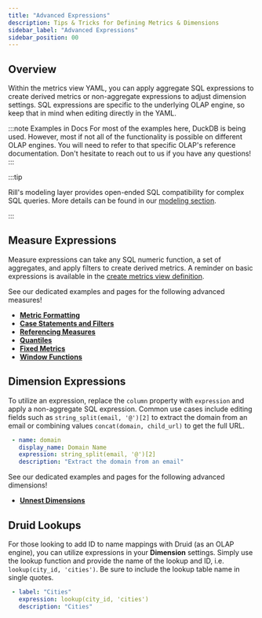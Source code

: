 ```yaml
---
title: "Advanced Expressions"
description: Tips & Tricks for Defining Metrics & Dimensions
sidebar_label: "Advanced Expressions"
sidebar_position: 00
---
```


## Overview

Within the metrics view YAML, you can apply aggregate SQL expressions to create derived metrics or non-aggregate expressions to adjust dimension settings. SQL expressions are specific to the underlying OLAP engine, so keep that in mind when editing directly in the YAML. 

:::note Examples in Docs
For most of the examples here, DuckDB is being used. However, most if not all of the functionality is possible on different OLAP engines. You will need to refer to that specific OLAP's reference documentation. Don't hesitate to reach out to us if you have any questions! 
:::


:::tip

Rill's modeling layer provides open-ended SQL compatibility for complex SQL queries. More details can be found in our [modeling section](/build/models/models.md).

:::

## Measure Expressions

Measure expressions can take any SQL numeric function, a set of aggregates, and apply filters to create derived metrics. A reminder on basic expressions is available in the [create metrics view definition](../metrics-view.md#measures).

See our dedicated examples and pages for the following advanced measures!
- **[Metric Formatting](/build/metrics-view/advanced-expressions/metric-formatting)**
- **[Case Statements and Filters](/build/metrics-view/advanced-expressions/case-statements)**
- **[Referencing Measures](/build/metrics-view/advanced-expressions/referencing)**
- **[Quantiles](/build/metrics-view/advanced-expressions/quantiles)**
- **[Fixed Metrics](/build/metrics-view/advanced-expressions/fixed-metrics)**
- **[Window Functions](/build/metrics-view/advanced-expressions/windows)**

  



## Dimension Expressions

To utilize an expression, replace the `column` property with `expression` and apply a non-aggregate SQL expression. Common use cases include editing fields such as `string_split(email, '@')[2]` to extract the domain from an email or combining values `concat(domain, child_url)` to get the full URL.

 ```yaml
  - name: domain
    display_name: Domain Name
    expression: string_split(email, '@')[2]
    description: "Extract the domain from an email"
```
See our dedicated examples and pages for the following advanced dimensions!

- **[Unnest Dimensions](/build/metrics-view/advanced-expressions/unnesting)**

## Druid Lookups

For those looking to add ID to name mappings with Druid (as an OLAP engine), you can utilize expressions in your **Dimension** settings. Simply use the lookup function and provide the name of the lookup and ID, i.e. `lookup(city_id, 'cities')`. Be sure to include the lookup table name in single quotes.

 ```yaml
  - label: "Cities"
    expression: lookup(city_id, 'cities')
    description: "Cities"
```